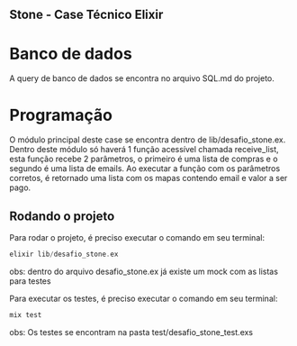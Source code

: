## Stone - Case Técnico Elixir

# Banco de dados

A query de banco de dados se encontra no arquivo SQL.md do projeto.

# Programação

O módulo principal deste case se encontra dentro de lib/desafio_stone.ex. Dentro deste módulo só haverá 1 função acessível chamada receive_list, esta função recebe 2 parâmetros, o primeiro é uma lista de compras e o segundo é uma lista de emails. Ao executar a função com os parâmetros corretos, é retornado uma lista com os mapas contendo email e valor a ser pago.

## Rodando o projeto

Para rodar o projeto, é preciso executar o comando em seu terminal:

```elixir
elixir lib/desafio_stone.ex
```

obs: dentro do arquivo desafio_stone.ex já existe um mock com as listas para testes

Para executar os testes, é preciso executar o comando em seu terminal:

```elixir
mix test
```

obs: Os testes se encontram na pasta test/desafio_stone_test.exs
